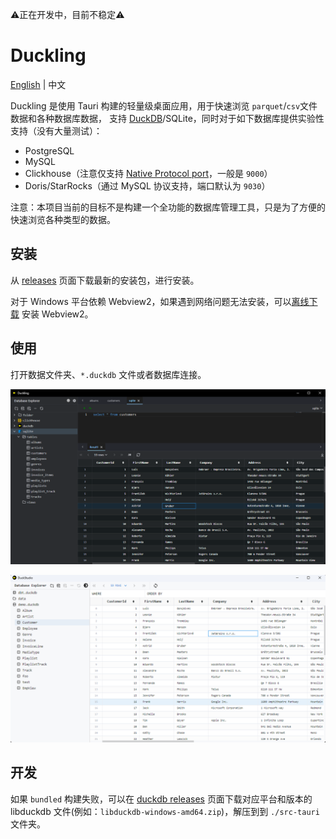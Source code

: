 ⚠️正在开发中，目前不稳定⚠️

# Duckling

[English](./README.md) | 中文

Duckling 是使用 Tauri 构建的轻量级桌面应用，用于快速浏览 `parquet`/`csv`文件数据和各种数据库数据，
支持 [DuckDB](https://github.com/duckdb/duckdb)/SQLite，同时对于如下数据库提供实验性支持（没有大量测试）：

- PostgreSQL
- MySQL
- Clickhouse（注意仅支持 [Native Protocol port](https://clickhouse.com/docs/en/guides/sre/network-ports)，一般是 `9000`）
- Doris/StarRocks（通过 MySQL 协议支持，端口默认为 `9030`）

注意：本项目当前的目标不是构建一个全功能的数据库管理工具，只是为了方便的快速浏览各种类型的数据。

## 安装

从 [releases](https://github.com/l1xnan/Duckling/releases) 页面下载最新的安装包，进行安装。

对于 Windows 平台依赖 Webview2，如果遇到网络问题无法安装，可以[离线下载](https://developer.microsoft.com/en-us/microsoft-edge/webview2/#download-section) 安装 Webview2。

## 使用

打开数据文件夹、`*.duckdb` 文件或者数据库连接。

![screenshot-dark](./assets/screenshot-dark.png)

![screenshot](./assets/screenshot.png)

## 开发

如果 `bundled` 构建失败，可以在 [duckdb releases](https://github.com/duckdb/duckdb/releases) 页面下载对应平台和版本的 libduckdb
文件(例如：`libduckdb-windows-amd64.zip`)，解压到到 `./src-tauri` 文件夹。
